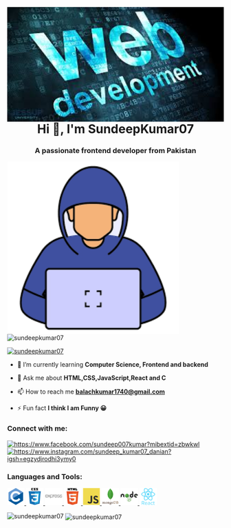 <img align="right" alt="coding" width="1400" src="https://github.com/SundeepKumar07/SundeepKumar07/blob/main/Images/images.jpeg" >
<h1 align="center">Hi 👋, I'm SundeepKumar07</h1>
<h3 align="center">A passionate frontend developer from Pakistan</h3>

<img align="left" alt="coding" width="400" src="https://github.com/SundeepKumar07/SundeepKumar07/blob/main/Images/images.png" >
<p align="left"> <img src="https://komarev.com/ghpvc/?username=sundeepkumar07&label=Profile%20views&color=0e75b6&style=flat" alt="sundeepkumar07" /> </p>

<p align="left"> <a href="https://github.com/ryo-ma/github-profile-trophy"><img src="https://github-profile-trophy.vercel.app/?username=sundeepkumar07" alt="sundeepkumar07" /></a> </p>

- 🌱 I’m currently learning **Computer Science, Frontend and backend**

- 💬 Ask me about **HTML,CSS,JavaScript,React and C**

- 📫 How to reach me **balachkumar1740@gmail.com**

- ⚡ Fun fact **I think I am Funny 😀**

<h3 align="left">Connect with me:</h3>
<p align="left">
<a href="https://fb.com/https://www.facebook.com/sundeep007kumar?mibextid=zbwkwl" target="blank"><img align="center" src="https://raw.githubusercontent.com/rahuldkjain/github-profile-readme-generator/master/src/images/icons/Social/facebook.svg" alt="https://www.facebook.com/sundeep007kumar?mibextid=zbwkwl" height="30" width="40" /></a>
<a href="https://instagram.com/https://www.instagram.com/sundeep_kumar07_danian?igsh=egzydjrodhi3ymy0" target="blank"><img align="center" src="https://raw.githubusercontent.com/rahuldkjain/github-profile-readme-generator/master/src/images/icons/Social/instagram.svg" alt="https://www.instagram.com/sundeep_kumar07_danian?igsh=egzydjrodhi3ymy0" height="30" width="40" /></a>
</p>

<h3 align="left">Languages and Tools:</h3>
<p align="left"> <a href="https://www.cprogramming.com/" target="_blank" rel="noreferrer"> <img src="https://raw.githubusercontent.com/devicons/devicon/master/icons/c/c-original.svg" alt="c" width="40" height="40"/> </a> <a href="https://www.w3schools.com/css/" target="_blank" rel="noreferrer"> <img src="https://raw.githubusercontent.com/devicons/devicon/master/icons/css3/css3-original-wordmark.svg" alt="css3" width="40" height="40"/> </a> <a href="https://expressjs.com" target="_blank" rel="noreferrer"> <img src="https://raw.githubusercontent.com/devicons/devicon/master/icons/express/express-original-wordmark.svg" alt="express" width="40" height="40"/> </a> <a href="https://www.w3.org/html/" target="_blank" rel="noreferrer"> <img src="https://raw.githubusercontent.com/devicons/devicon/master/icons/html5/html5-original-wordmark.svg" alt="html5" width="40" height="40"/> </a> <a href="https://developer.mozilla.org/en-US/docs/Web/JavaScript" target="_blank" rel="noreferrer"> <img src="https://raw.githubusercontent.com/devicons/devicon/master/icons/javascript/javascript-original.svg" alt="javascript" width="40" height="40"/> </a> <a href="https://www.mongodb.com/" target="_blank" rel="noreferrer"> <img src="https://raw.githubusercontent.com/devicons/devicon/master/icons/mongodb/mongodb-original-wordmark.svg" alt="mongodb" width="40" height="40"/> </a> <a href="https://nodejs.org" target="_blank" rel="noreferrer"> <img src="https://raw.githubusercontent.com/devicons/devicon/master/icons/nodejs/nodejs-original-wordmark.svg" alt="nodejs" width="40" height="40"/> </a> <a href="https://reactjs.org/" target="_blank" rel="noreferrer"> <img src="https://raw.githubusercontent.com/devicons/devicon/master/icons/react/react-original-wordmark.svg" alt="react" width="40" height="40"/> </a> </p>

<p><img align="left" src="https://github-readme-stats.vercel.app/api/top-langs?username=sundeepkumar07&show_icons=true&locale=en&layout=compact" alt="sundeepkumar07" /></p>

<p>&nbsp;<img align="center" src="https://github-readme-stats.vercel.app/api?username=sundeepkumar07&show_icons=true&locale=en" alt="sundeepkumar07" /></p>
